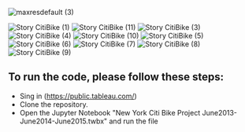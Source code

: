 ![maxresdefault (3)](https://github.com/VirmarSosa/NYCitibike/assets/118692087/9488c2a8-50b0-48e9-af5b-b52b3a1d3b3e)

![Story CitiBike  (1)](https://github.com/VirmarSosa/NYCitibike/assets/118692087/18235ae3-442a-48cd-9eb3-d03b39b826c4)
![Story CitiBike  (11)](https://github.com/VirmarSosa/NYCitibike/assets/118692087/b923cb39-4abb-40ee-838d-8da312226733)
![Story CitiBike  (3)](https://github.com/VirmarSosa/NYCitibike/assets/118692087/e72333ed-6592-4e68-a68f-6d85f3deda4b)
![Story CitiBike  (4)](https://github.com/VirmarSosa/NYCitibike/assets/118692087/2955dbac-7369-4181-ac76-c692c230dbd6)
![Story CitiBike  (10)](https://github.com/VirmarSosa/NYCitibike/assets/118692087/9b301744-9290-446b-bf14-c4bc7faa1160)
![Story CitiBike  (5)](https://github.com/VirmarSosa/NYCitibike/assets/118692087/21bfd88a-94d1-47e3-a1d6-77ca25b22a9c)
![Story CitiBike  (6)](https://github.com/VirmarSosa/NYCitibike/assets/118692087/2204dab3-37d2-4024-a040-8334c09552cf)
![Story CitiBike  (7)](https://github.com/VirmarSosa/NYCitibike/assets/118692087/7d636842-7eae-4097-932a-108e82548815)
![Story CitiBike  (8)](https://github.com/VirmarSosa/NYCitibike/assets/118692087/0b3b0781-d9e7-412a-9b54-e3c40d5e81a5)
![Story CitiBike  (9)](https://github.com/VirmarSosa/NYCitibike/assets/118692087/8f4a8196-eaa4-4744-91d5-13669c570e75)

## To run the code, please follow these steps:

- Sing in (https://public.tableau.com/)
- Clone the repository.
- Open the Jupyter Notebook "New York Citi Bike Project June2013-June2014-June2015.twbx" and run the file
